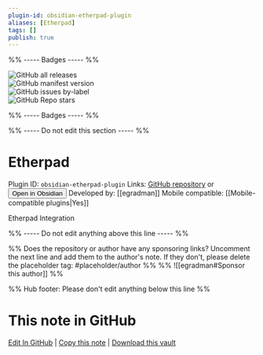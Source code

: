 ```yaml
---
plugin-id: obsidian-etherpad-plugin
aliases: [Etherpad]
tags: []
publish: true
---
```


%% ----- Badges ----- %%

![GitHub all releases](https://img.shields.io/github/downloads/egradman/obsidian-etherpad-lite/total?color=573E7A&logo=github&style=for-the-badge)  
![GitHub manifest version](https://img.shields.io/github/manifest-json/v/egradman/obsidian-etherpad-lite?color=573E7A&logo=github&style=for-the-badge)  
![GitHub issues by-label](https://img.shields.io/github/issues/egradman/obsidian-etherpad-lite/help%20wanted?color=573E7A&logo=github&style=for-the-badge)  
![GitHub Repo stars](https://img.shields.io/github/stars/egradman/obsidian-etherpad-lite?color=573E7A&logo=github&style=for-the-badge)

%% ----- Badges ----- %%

%% ----- Do not edit this section ----- %%

# Etherpad

Plugin ID: `obsidian-etherpad-plugin`
Links: [GitHub repository](https://github.com/egradman/obsidian-etherpad-lite) or [<button id=HH>Open in Obsidian</button>](obsidian://show-plugin?id=obsidian-etherpad-plugin)
Developed by: [[egradman]]
Mobile compatible: [[Mobile-compatible plugins|Yes]]

Etherpad Integration

%% ----- Do not edit anything above this line ----- %%

%% Does the repository or author have any sponsoring links? Uncomment the next line and add them to the author's note. If they don't, please delete the placeholder tag: #placeholder/author %%
%% ![[egradman#Sponsor this author]] %%

%% Hub footer: Please don't edit anything below this line %%

# This note in GitHub

<span class="git-footer">[Edit In GitHub](https://github.dev/obsidian-community/obsidian-hub/blob/main/02%20-%20Community%20Expansions/02.05%20All%20Community%20Expansions/Plugins/obsidian-etherpad-plugin.md "git-hub-edit-note") | [Copy this note](https://raw.githubusercontent.com/obsidian-community/obsidian-hub/main/02%20-%20Community%20Expansions/02.05%20All%20Community%20Expansions/Plugins/obsidian-etherpad-plugin.md "git-hub-copy-note") | [Download this vault](https://github.com/obsidian-community/obsidian-hub/archive/refs/heads/main.zip "git-hub-download-vault") </span>
